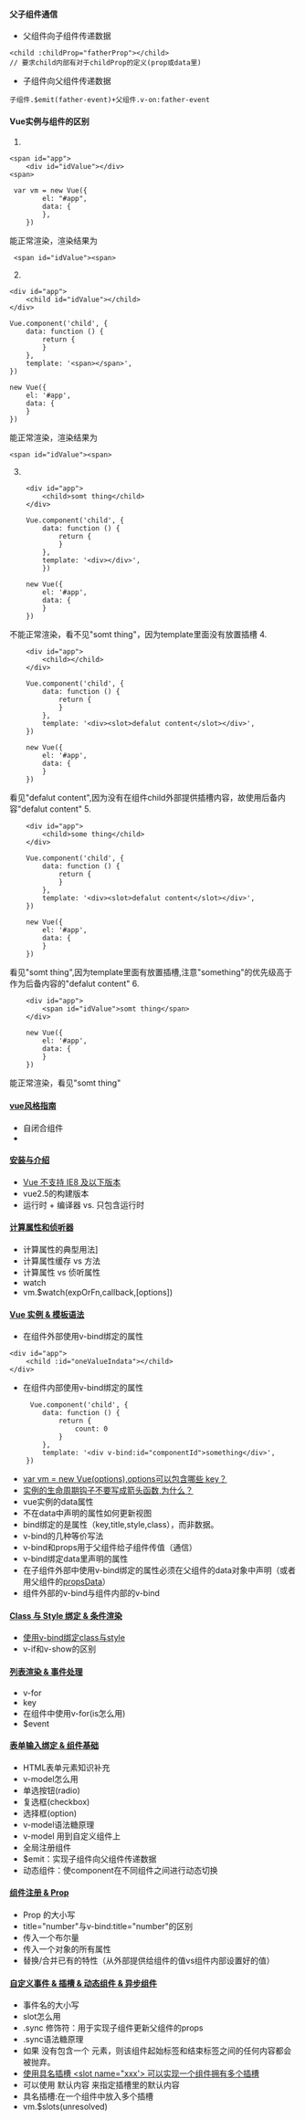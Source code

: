#### 父子组件通信 
* 父组件向子组件传递数据
```
<child :childProp="fatherProp"></child>
// 要求child内部有对于childProp的定义(prop或data里)
```
* 子组件向父组件传递数据
```
子组件.$emit(father-event)+父组件.v-on:father-event
```

#### Vue实例与组件的区别
1. 
```
<span id="app">
    <div id="idValue"></div>
<span>

 var vm = new Vue({
        el: "#app",
        data: {
        },
    })
```
 能正常渲染，渲染结果为
```
 <span id="idValue"><span>
```
2. 
```
<div id="app">
    <child id="idValue"></child>
</div>

Vue.component('child', {
    data: function () {
        return {
        }
    },
    template: '<span></span>',
})

new Vue({
    el: '#app',
    data: {
    }
})
```
能正常渲染，渲染结果为
```
<span id="idValue"><span>
```
3. 
```
    <div id="app">
        <child>somt thing</child>
    </div>

    Vue.component('child', {
        data: function () {
            return {
            }
        },
        template: '<div></div>',
        })

    new Vue({
        el: '#app',
        data: {
        }
    })
```
不能正常渲染，看不见"somt thing"，因为template里面没有放置插槽
4. 
```
    <div id="app">
        <child></child>
    </div>

    Vue.component('child', {
        data: function () {
            return {
            }
        },
        template: '<div><slot>defalut content</slot></div>',
    })

    new Vue({
        el: '#app',
        data: {
        }
    })
```
看见"defalut content",因为没有在组件child外部提供插槽内容，故使用后备内容"defalut content"
5. 
```
    <div id="app">
        <child>some thing</child>
    </div>

    Vue.component('child', {
        data: function () {
            return {
            }
        },
        template: '<div><slot>defalut content</slot></div>',
    })

    new Vue({
        el: '#app',
        data: {
        }
    })
```
看见"somt thing",因为template里面有放置插槽,注意"something"的优先级高于作为后备内容的"defalut content"
6. 
```
    <div id="app">
        <span id="idValue">somt thing</span>
    </div>

    new Vue({
        el: '#app',
        data: {
        }
    })
```
能正常渲染，看见"somt thing"

#### [vue风格指南](https://cn.vuejs.org/v2/style-guide/)
* 自闭合组件
* 

#### [安装与介绍](https://github.com/Hanqing1996/vue-learning/tree/master/Vue%20%E5%AE%89%E8%A3%85%20%26%20%E4%BB%8B%E7%BB%8D)
* [Vue 不支持 IE8 及以下版本](https://cn.vuejs.org/v2/guide/installation.html)
* vue2.5的构建版本
* 运行时 + 编译器 vs. 只包含运行时

#### [计算属性和侦听器](https://github.com/Hanqing1996/vue-learning/tree/master/%E8%AE%A1%E7%AE%97%E5%B1%9E%E6%80%A7%E5%92%8C%E4%BE%A6%E5%90%AC%E5%99%A8)
* 计算属性的典型用法]
* 计算属性缓存 vs 方法
* 计算属性 vs 侦听属性
* watch
* vm.$watch(expOrFn,callback,[options])
 
#### [Vue 实例 & 模板语法](https://github.com/Hanqing1996/vue-learning/tree/master/Vue%20%E5%AE%9E%E4%BE%8B%20%26%20%E6%A8%A1%E6%9D%BF%E8%AF%AD%E6%B3%95)
* 在组件外部使用v-bind绑定的属性
```
<div id="app">
    <child :id="oneValueIndata"></child>
</div>
```
* 在组件内部使用v-bind绑定的属性
```
     Vue.component('child', {
        data: function () {
            return {
                count: 0
            }
        },
        template: '<div v-bind:id="componentId">something</div>',
    })
```
* [var vm = new Vue(options),options可以包含哪些 key？](https://cn.vuejs.org/v2/api/#%E9%80%89%E9%A1%B9-%E6%95%B0%E6%8D%AE) 
* [实例的生命周期钩子不要写成箭头函数,为什么？](https://cn.vuejs.org/v2/guide/instance.html#%E5%AE%9E%E4%BE%8B%E7%94%9F%E5%91%BD%E5%91%A8%E6%9C%9F%E9%92%A9%E5%AD%90)
* vue实例的data属性
* 不在data中声明的属性如何更新视图
* bind绑定的是属性（key,title,style,class），而非数据。
* v-bind的几种等价写法
* v-bind和props用于父组件给子组件传值（通信）
* v-bind绑定data里声明的属性
* 在子组件外部中使用v-bind绑定的属性必须在父组件的data对象中声明（或者用父组件的[propsData](https://cn.vuejs.org/v2/api/#propsData)）
* 组件外部的v-bind与组件内部的v-bind

#### [Class 与 Style 绑定 & 条件渲染](https://github.com/Hanqing1996/vue-learning/tree/master/Class%20%E4%B8%8E%20Style%20%E7%BB%91%E5%AE%9A%20%26%20%E6%9D%A1%E4%BB%B6%E6%B8%B2%E6%9F%93)
* [使用v-bind绑定class与style](https://cn.vuejs.org/v2/guide/class-and-style.html)
* v-if和v-show的区别

#### [列表渲染 & 事件处理](https://github.com/Hanqing1996/vue-learning/tree/master/%E5%88%97%E8%A1%A8%E6%B8%B2%E6%9F%93%20%26%20%E4%BA%8B%E4%BB%B6%E5%A4%84%E7%90%86)
* v-for
* key
* 在组件中使用v-for(is怎么用)
* $event

#### [表单输入绑定 & 组件基础](https://github.com/Hanqing1996/vue-learning/tree/master/%E8%A1%A8%E5%8D%95%E8%BE%93%E5%85%A5%E7%BB%91%E5%AE%9A%20%26%20%E7%BB%84%E4%BB%B6%E5%9F%BA%E7%A1%80)
* HTML表单元素知识补充
* v-model怎么用
* 单选按钮(radio)
* 复选框(checkbox)
* 选择框(option)
* v-model语法糖原理
* v-model 用到自定义组件上
* 全局注册组件
* $emit：实现子组件向父组件传递数据
* 动态组件：使component在不同组件之间进行动态切换

#### [组件注册 & Prop](https://github.com/Hanqing1996/vue-learning/tree/master/%E7%BB%84%E4%BB%B6%E6%B3%A8%E5%86%8C%20%26%20Prop)
* Prop 的大小写
* title="number"与v-bind:title="number"的区别
* 传入一个布尔量
* 传入一个对象的所有属性
* 替换/合并已有的特性（从外部提供给组件的值vs组件内部设置好的值）


#### [自定义事件 & 插槽 & 动态组件 & 异步组件](https://github.com/Hanqing1996/vue-learning/tree/master/%E8%87%AA%E5%AE%9A%E4%B9%89%E4%BA%8B%E4%BB%B6%20%26%20%E6%8F%92%E6%A7%BD%20%26%20%E5%8A%A8%E6%80%81%E7%BB%84%E4%BB%B6%20%26%20%E5%BC%82%E6%AD%A5%E7%BB%84%E4%BB%B6)
* 事件名的大小写
* slot怎么用
* .sync 修饰符：用于实现子组件更新父组件的props
* .sync语法糖原理
* 如果 <navigation-link> 没有包含一个 <slot> 元素，则该组件起始标签和结束标签之间的任何内容都会被抛弃。
* [使用具名插槽 <slot name="xxx'> 可以实现一个组件拥有多个插槽](https://cn.vuejs.org/v2/guide/components-slots.html#%E5%85%B7%E5%90%8D%E6%8F%92%E6%A7%BD%E7%9A%84%E7%BC%A9%E5%86%99)
* 可以使用 <slot>默认内容</slot> 来指定插槽里的默认内容
* 具名插槽:在一个组件中放入多个插槽
* vm.$slots(unresolved)






